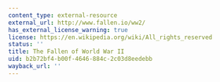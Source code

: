 ```yaml
---
content_type: external-resource
external_url: http://www.fallen.io/ww2/
has_external_license_warning: true
license: https://en.wikipedia.org/wiki/All_rights_reserved
status: ''
title: The Fallen of World War II
uid: b2b72bf4-b00f-4646-884c-2c03d8eedebb
wayback_url: ''
---
```

